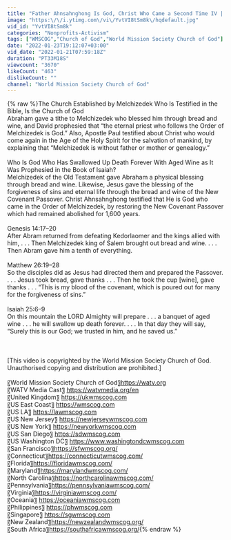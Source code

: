 ```yaml
---
title: "Father Ahnsahnghong Is God, Christ Who Came a Second Time IV | WMSCOG, Church of God"
image: "https:\/\/i.ytimg.com\/vi\/YvtVI8tSm8k\/hqdefault.jpg"
vid_id: "YvtVI8tSm8k"
categories: "Nonprofits-Activism"
tags: ["WMSCOG","Church of God","World Mission Society Church of God"]
date: "2022-01-23T19:12:07+03:00"
vid_date: "2022-01-21T07:59:18Z"
duration: "PT33M18S"
viewcount: "3670"
likeCount: "463"
dislikeCount: ""
channel: "World Mission Society Church of God"
---
```

{% raw %}The Church Established by Melchizedek Who Is Testified in the Bible, Is the Church of God<br />Abraham gave a tithe to Melchizedek who blessed him through bread and wine, and David prophesied that “the eternal priest who follows the Order of Melchizedek is God.” Also, Apostle Paul testified about Christ who would come again in the Age of the Holy Spirit for the salvation of mankind, by explaining that “Melchizedek is without father or mother or genealogy.”<br /><br />Who Is God Who Has Swallowed Up Death Forever With Aged Wine as It Was Prophesied in the Book of Isaiah?<br />Melchizedek of the Old Testament gave Abraham a physical blessing through bread and wine. Likewise, Jesus gave the blessing of the forgiveness of sins and eternal life through the bread and wine of the New Covenant Passover. Christ Ahnsahnghong testified that He is God who came in the Order of Melchizedek, by restoring the New Covenant Passover which had remained abolished for 1,600 years.<br /><br />Genesis 14:17–20<br />After Abram returned from defeating Kedorlaomer and the kings allied with him, . . . Then Melchizedek king of Salem brought out bread and wine. . . . Then Abram gave him a tenth of everything.<br /><br />Matthew 26:19–28<br />So the disciples did as Jesus had directed them and prepared the Passover. . . . Jesus took bread, gave thanks . . . Then he took the cup [wine], gave thanks . . . “This is my blood of the covenant, which is poured out for many for the forgiveness of sins.”<br /><br />Isaiah 25:6–9<br />On this mountain the LORD Almighty will prepare . . . a banquet of aged wine . . . he will swallow up death forever. . . . In that day they will say, “Surely this is our God; we trusted in him, and he saved us.”<br /><br /><br /><br />[This video is copyrighted by the World Mission Society Church of God. Unauthorised copying and distribution are prohibited.]<br /><br />〖World Mission Society Church of God〗<a rel="nofollow" target="blank" href="https://watv.org">https://watv.org</a><br />〖WATV Media Cast〗 <a rel="nofollow" target="blank" href="https://watvmedia.org/en">https://watvmedia.org/en</a><br />〖United Kingdom〗 <a rel="nofollow" target="blank" href="https://ukwmscog.com">https://ukwmscog.com</a><br />〖US East Coast〗 <a rel="nofollow" target="blank" href="https://wmscog.com">https://wmscog.com</a><br />〖US LA〗 <a rel="nofollow" target="blank" href="https://lawmscog.com">https://lawmscog.com</a><br />〖US New Jersey〗 <a rel="nofollow" target="blank" href="https://newjerseywmscog.com">https://newjerseywmscog.com</a><br />〖US New York〗 <a rel="nofollow" target="blank" href="https://newyorkwmscog.com">https://newyorkwmscog.com</a><br />〖US San Diego〗 <a rel="nofollow" target="blank" href="https://sdwmscog.com">https://sdwmscog.com</a><br />〖US Washington DC〗 <a rel="nofollow" target="blank" href="https://www.washingtondcwmscog.com">https://www.washingtondcwmscog.com</a><br />〖San Francisco〗<a rel="nofollow" target="blank" href="https://sfwmscog.org/">https://sfwmscog.org/</a><br />〖Connecticut〗<a rel="nofollow" target="blank" href="https://connecticutwmscog.com/">https://connecticutwmscog.com/</a><br />〖Florida〗<a rel="nofollow" target="blank" href="https://floridawmscog.com/">https://floridawmscog.com/</a><br />〖Maryland〗<a rel="nofollow" target="blank" href="https://marylandwmscog.com/">https://marylandwmscog.com/</a><br />〖North Carolina〗<a rel="nofollow" target="blank" href="https://northcarolinawmscog.com/">https://northcarolinawmscog.com/</a><br />〖Pennsylvania〗<a rel="nofollow" target="blank" href="https://pennsylvaniawmscog.com/">https://pennsylvaniawmscog.com/</a><br />〖Virginia〗<a rel="nofollow" target="blank" href="https://virginiawmscog.com/">https://virginiawmscog.com/</a><br />〖Oceania〗 <a rel="nofollow" target="blank" href="https://oceaniawmscog.com">https://oceaniawmscog.com</a><br />〖Philippines〗 <a rel="nofollow" target="blank" href="https://phwmscog.com">https://phwmscog.com</a><br />〖Singapore〗 <a rel="nofollow" target="blank" href="https://sgwmscog.com">https://sgwmscog.com</a><br />〖New Zealand〗<a rel="nofollow" target="blank" href="https://newzealandwmscog.org/">https://newzealandwmscog.org/</a><br />〖South Africa〗<a rel="nofollow" target="blank" href="https://southafricawmscog.org/">https://southafricawmscog.org/</a>{% endraw %}
